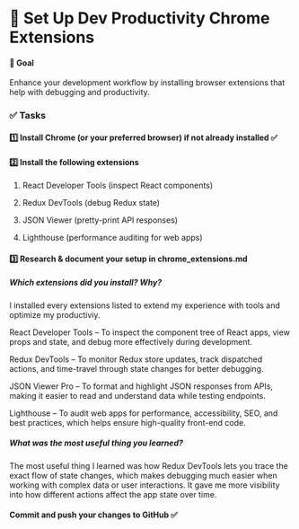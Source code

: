 # 📌 Set Up Dev Productivity Chrome Extensions

#### 🎯 Goal

Enhance your development workflow by installing browser extensions that help with debugging and productivity.

### ✅ Tasks

#### 1️⃣ Install Chrome (or your preferred browser) if not already installed ✅

#### 2️⃣ Install the following extensions

1. React Developer Tools (inspect React components)

2. Redux DevTools (debug Redux state)

3. JSON Viewer (pretty-print API responses)

4. Lighthouse (performance auditing for web apps)

#### 3️⃣ Research & document your setup in chrome_extensions.md

##### Which extensions did you install? Why?

I installed every extensions listed to extend my experience with tools and optimize my productiviy.

React Developer Tools – To inspect the component tree of React apps, view props and state, and debug more effectively during development.

Redux DevTools – To monitor Redux store updates, track dispatched actions, and time-travel through state changes for better debugging.

JSON Viewer Pro – To format and highlight JSON responses from APIs, making it easier to read and understand data while testing endpoints.

Lighthouse – To audit web apps for performance, accessibility, SEO, and best practices, which helps ensure high-quality front-end code.

##### What was the most useful thing you learned?

The most useful thing I learned was how Redux DevTools lets you trace the exact flow of state changes, which makes debugging much easier when working with complex data or user interactions. It gave me more visibility into how different actions affect the app state over time.

#### Commit and push your changes to GitHub ✅
